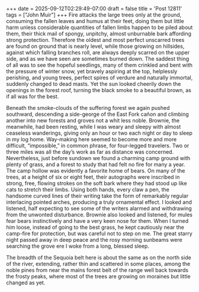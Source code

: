 +++
date = 2025-09-12T02:29:49-07:00
draft = false
title = 'Post 12811'
tags = ["John Muir"]
+++
Fire attacks the large trees only at the ground, consuming the fallen leaves and humus at their feet, doing them but little harm unless considerable quantities of fallen limbs happen to be piled about them, their thick mail of spongy, unpitchy, almost unburnable bark affording strong protection. Therefore the oldest and most perfect unscarred trees are found on ground that is nearly level, while those growing on hillsides, against which falling branches roll, are always deeply scarred on the upper side, and as we have seen are sometimes burned down. The saddest thing of all was to see the hopeful seedlings, many of them crinkled and bent with the pressure of winter snow, yet bravely aspiring at the top, helplessly perishing, and young trees, perfect spires of verdure and naturally immortal, suddenly changed to dead masts. Yet the sun looked cheerily down the openings in the forest roof, turning the black smoke to a beautiful brown, as if all was for the best.

Beneath the smoke-clouds of the suffering forest we again pushed southward, descending a side-george of the East Fork cañon and climbing another into new forests and groves not a whit less noble. Brownie, the meanwhile, had been resting, while I was weary and sleepy with almost ceaseless wanderings, giving only an hour or two each night or day to sleep in my log home. Way-making here seemed to become more and more difficult, “impossible,” in common phrase, for four-legged travelers. Two or three miles was all the day’s work as far as distance was concerned. Nevertheless, just before sundown we found a charming camp ground with plenty of grass, and a forest to study that had felt no fire for many a year. The camp hollow was evidently a favorite home of bears. On many of the trees, at a height of six or eight feet, their autographs were inscribed in strong, free, flowing strokes on the soft bark where they had stood up like cats to stretch their limbs. Using both hands, every claw a pen, the handsome curved lines of their writing take the form of remarkably regular interlacing pointed arches, producing a truly ornamental effect. I looked and listened, half expecting to see some of the writers alarmed and withdrawing from the unwonted disturbance. Brownie also looked and listened, for mules fear bears instinctively and have a very keen nose for them. When I turned him loose, instead of going to the best grass, he kept cautiously near the camp-fire for protection, but was careful not to step on me. The great starry night passed away in deep peace and the rosy morning sunbeams were searching the grove ere I woke from a long, blessed sleep.

The breadth of the Sequoia belt here is about the same as on the north side of the river, extending, rather thin and scattered in some places, among the noble pines from near the mains forest belt of the range well back towards the frosty peaks, where most of the trees are growing on moraines but little changed as yet.
